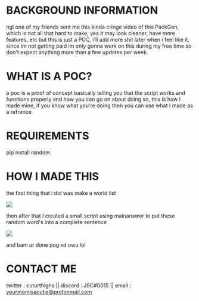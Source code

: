 # BACKGROUND INFORMATION

ngl one of my friends sent me this kinda cringe video of this PackGen, which is not all that hard to make, yes it may look cleaner, have more features, etc
but this is just a POC, i'll add more shit later when i feel like it, since im not getting paid im only gonna work on this during my free time so don't expect
anything more than a few updates per week.

# WHAT IS A POC?

a poc is a proof of concept basically telling you that the script works and functions properly and how you can go on about doing so, this is how I made mine,
if you know what you're doing then you can use what I made as a refrence

# REQUIREMENTS

pip install random

# HOW I MADE THIS

the first thing that i did was make a world list

![](https://cdn.discordapp.com/attachments/816084317812948994/831382096366010368/unknown.png)

then after that I created a small script using mainanswer to put these random word's into a complete sentence

![](https://cdn.discordapp.com/attachments/816084317812948994/831382308938448927/unknown.png)

and bam ur done pog xd uwu lol

# CONTACT ME 

twitter : cuturthighs || 
discord : J9C#0015 ||
email : yourmomisacutie@protonmail.com
